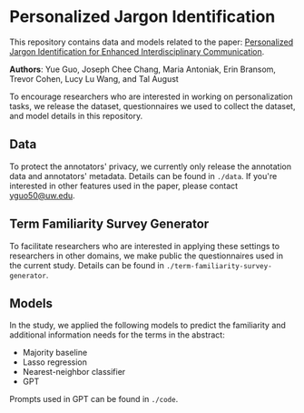 # Personalized Jargon Identification

This repository contains data and models related to the paper: [Personalized Jargon Identification for Enhanced Interdisciplinary Communication](https://arxiv.org/abs/2311.09481).

**Authors**: Yue Guo, Joseph Chee Chang, Maria Antoniak, Erin Bransom, Trevor Cohen, Lucy Lu Wang, and Tal August

To encourage researchers who are interested in working on personalization tasks, we release the dataset, questionnaires we used to collect the dataset, and model details in this repository.

## Data

To protect the annotators' privacy, we currently only release the annotation data and annotators' metadata. Details can be found in `./data`. If you're interested in other features used in the paper, please contact yguo50@uw.edu.

## Term Familiarity Survey Generator

To facilitate researchers who are interested in applying these settings to researchers in other domains, we make public the questionnaires used in the current study. Details can be found in `./term-familiarity-survey-generator`.

## Models

In the study, we applied the following models to predict the familiarity and additional information needs for the terms in the abstract:

- Majority baseline
- Lasso regression
- Nearest-neighbor classifier
- GPT

Prompts used in GPT can be found in `./code`.

